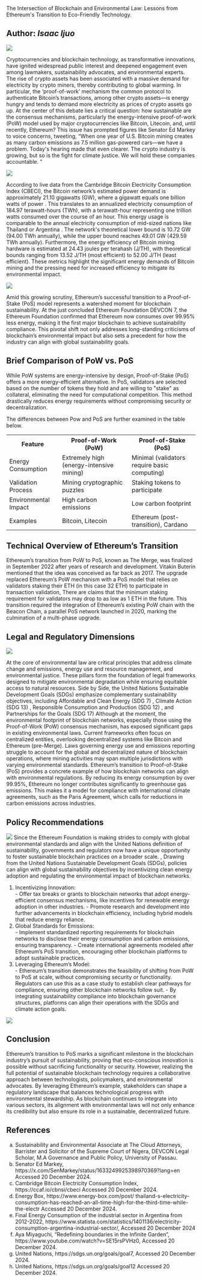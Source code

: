 <html>
<h> The Intersection of Blockchain and Environmental Law: Lessons from Ethereum's Transition to Eco-Friendly Technology.</h1>
<h2> Author: <em>Isaac Ijuo</em> </h2>
<p>
<img src="/Images/the_inifinite_garden.jpeg">

Cryptocurrencies and blockchain technology, as transformative innovations, have ignited widespread public interest and deepened engagement even among lawmakers, sustainability advocates, and environmental experts. The rise of crypto assets has been associated with a massive demand for electricity by crypto miners, thereby contributing to global warming. In particular, the ‘proof-of-work’ mechanism the common protocol to authenticate Bitcoin’s transactions, among other crypto assets—is energy hungry and tends to demand more electricity as prices of crypto assets go up.
At the center of this debate lies a critical question: how sustainable are the consensus mechanisms, particularly the energy-intensive proof-of-work (PoW) model used by major cryptocurrencies like Bitcoin, Litecoin, and, until recently, Ethereum? This issue has prompted figures like Senator Ed Markey to voice concerns, tweeting, “When one year of U.S. Bitcoin mining creates as many carbon emissions as 7.5 million gas-powered cars—we have a problem. Today's hearing made that even clearer. The crypto industry is growing, but so is the fight for climate justice. We will hold these companies accountable. ” 

<img src="/Images/energyConsumption.jpeg.png"> 

According to live data from the Cambridge Bitcoin Electricity Consumption Index (CBECI), the Bitcoin network’s estimated power demand is approximately 21.10 gigawatts (GW), where a gigawatt equals one billion watts of power . This translates to an annualized electricity consumption of 184.97 terawatt-hours (TWh), with a terawatt-hour representing one trillion watts consumed over the course of an hour. This energy usage is comparable to the annual electricity consumption of mid-sized nations like Thailand  or Argentina . The network's theoretical lower bound is 10.72 GW (94.00 TWh annually), while the upper bound reaches 49.01 GW (429.59 TWh annually). Furthermore, the energy efficiency of Bitcoin mining hardware is estimated at 24.43 joules per terahash (J/TH), with theoretical bounds ranging from 13.52 J/TH (most efficient) to 52.00 J/TH (least efficient). These metrics highlight the significant energy demands of Bitcoin mining and the pressing need for increased efficiency to mitigate its environmental impact. 

<img src="/Images/pow_pos.jpeg">

Amid this growing scrutiny, Ethereum’s successful transition to a Proof-of-Stake (PoS) model represents a watershed moment for blockchain sustainability. At the just concluded Ethereum Foundation DEVCON 7, the Ethereum Foundation confirmed that Ethereum now consumes over 99.95% less energy, making it the first major blockchain to achieve sustainability compliance.  This pivotal shift not only addresses long-standing criticisms of blockchain’s environmental impact but also sets a precedent for how the industry can align with global sustainability goals. 

<h2> Brief Comparison of PoW vs. PoS </h2>

While PoW systems are energy-intensive by design, Proof-of-Stake (PoS) offers a more energy-efficient alternative. In PoS, validators are selected based on the number of tokens they hold and are willing to "stake" as collateral, eliminating the need for computational competition. This method drastically reduces energy requirements without compromising security or decentralization. 

The differences between Pow and PoS are further examined in the table below.
<table>
    <tr>
        <th>Feature</th>
        <th>Proof-of-Work (PoW)</th>
        <th>Proof-of-Stake (PoS)</th>
    </tr>
    <tr> 
        <td>Energy Consumption</td>
        <td>Extremely high (energy-intensive mining)</td>
        <td>Minimal (validators require basic computing)</td>
    </tr>
    <tr>
        <td>Validation Process</td>
        <td>Mining cryptographic puzzles</td>
        <td>Staking tokens to participate</td>
    </tr>
    <tr>
        <td>Environmental Impact</td>
        <td>High carbon emissions</td>
        <td>Low carbon footprint</td>
    </tr>
    <tr>
        <td>Examples</td>
        <td>Bitcoin, Litecoin</td>
        <td>Ethereum (post-transition), Cardano</td>
    </tr>
</table>
		
<h2>Technical Overview of Ethereum’s Transition</h2>
Ethereum’s transition from PoW to PoS, known as The Merge, was finalized in September 2022 after years of research and development. Vitakin Buterin mentioned that the idea was conceived as far back as 2017. The upgrade replaced Ethereum’s PoW mechanism with a PoS model that relies on validators staking their ETH (in this case 32 ETH) to participate in transaction validation, There are claims that the minimum staking requirement for validators may drop to as low as 1 ETH in the future. This transition required the integration of Ethereum’s existing PoW chain with the Beacon Chain, a parallel PoS network launched in 2020, marking the culmination of a multi-phase upgrade. 

<h2>Legal and Regulatory Dimensions</h2>
<img src="/Images/environmentandlaw.jpeg">

At the core of environmental law are critical principles that address climate change and emissions, energy use and resource management, and environmental justice. These pillars form the foundation of legal frameworks designed to mitigate environmental degradation while ensuring equitable access to natural resources. Side by Side, the United Nations Sustainable Development Goals (SDGs) emphasize complementary sustainability objectives, including Affordable and Clean Energy (SDG 7) , Climate Action (SDG 13) , Responsible Consumption and Production (SDG 12) , and Partnerships for the Goals (SDG 17) 
Although at the moment, the environmental footprint of blockchain networks, especially those using the Proof-of-Work (PoW) consensus mechanism, has exposed significant gaps in existing environmental laws. Current frameworks often focus on centralized entities, overlooking decentralized systems like Bitcoin and Ethereum (pre-Merge). Laws governing energy use and emissions reporting struggle to account for the global and decentralized nature of blockchain operations, where mining activities may span multiple jurisdictions with varying environmental standards.
Ethereum’s transition to Proof-of-Stake (PoS) provides a concrete example of how blockchain networks can align with environmental regulations. By reducing its energy consumption by over 99.95%, Ethereum no longer contributes significantly to greenhouse gas emissions. This makes it a model for compliance with international climate agreements, such as the Paris Agreement, which calls for reductions in carbon emissions across industries.

<h2> Policy Recommendations </h2>
<img src="/Images/ethereum.jpeg">
Since the Ethereum Foundation is making strides to comply with global environmental standards and align with the United Nations definition of sustainability, governments and regulators now have a unique opportunity to foster sustainable blockchain practices on a broader scale. , Drawing from the United Nations Sustainable Development Goals (SDGs), policies can align with global sustainability objectives by incentivizing clean energy adoption and regulating the environmental impact of blockchain networks.
<ol type="1">
<li> Incentivizing Innovation:</li>
-	Offer tax breaks or grants to blockchain networks that adopt energy-efficient consensus mechanisms, like incentives for renewable energy adoption in other industries.
-	Promote research and development into further advancements in blockchain efficiency, including hybrid models that reduce energy reliance.


<li>Global Standards for Emissions:</li>
-	Implement standardized reporting requirements for blockchain networks to disclose their energy consumption and carbon emissions, ensuring transparency.
-	Create international agreements modeled after Ethereum’s PoS transition, encouraging other blockchain platforms to adopt sustainable practices.

<li> Leveraging Ethereum’s Model:</li>
-	Ethereum’s transition demonstrates the feasibility of shifting from PoW to PoS at scale, without compromising security or functionality. Regulators can use this as a case study to establish clear pathways for compliance, ensuring other blockchain networks follow suit.
-	By integrating sustainability compliance into blockchain governance structures, platforms can align their operations with the SDGs and climate action goals.
</ol>

<img src="/Images/sustainability.jpeg">
<h2>Conclusion</h2>
Ethereum’s transition to PoS marks a significant milestone in the blockchain industry’s pursuit of sustainability, proving that eco-conscious innovation is possible without sacrificing functionality or security. However, realizing the full potential of sustainable blockchain technology requires a collaborative approach between technologists, policymakers, and environmental advocates.
By leveraging Ethereum’s example, stakeholders can shape a regulatory landscape that balances technological progress with environmental stewardship. As blockchain continues to integrate into various sectors, its alignment with environmental laws will not only enhance its credibility but also ensure its role in a sustainable, decentralized future.

<h2> References </h2>
<ol type="a">
<li> Sustainability and Environmental Associate at The Cloud Attorneys, Barrister and Solicitor of the Supreme Court of Nigera, DEVCON Legal Scholar, M.A Governance and Public Policy, University of Passau.</li>
<li>Senator Ed Markey, https://x.com/SenMarkey/status/1633249925398970369?lang=en Accessed 20 December 2024.</li>
<li>Cambridge Bitcoin Electricity Consumption Index, https://ccaf.io/cbnsi/cbeci Accessed 20 December 2024. </li>
<li>Energy Box, https://www.energy-box.com/post/ thailand-s-electricity-consumption-has-reached-an-all-time-high-for-the-third-time-while-the-electr  Accessed 20 December 2024.</li>
<li>Final Energy Consumption of the industrial sector in Argentina from 2012-2022, https://www.statista.com/statistics/1401136/electricity-consumption-argentina-industrial-sector/, Accessed 20 December 2024 </li>
<li>Aya Miyaguchi, “Redefining boundaries in the Infinite Garden”, https://www.youtube.com/watch?v=SE15rsPVHz0, Accessed 20 December 2024.</li>
<li>United Nations, https://sdgs.un.org/goals/goal7, Accessed 20 December 2024. </li>
<li>United Nations, https://sdgs.un.org/goals/goal12 Accessed 20 December 2024. </li>

</ol>

</p>
</html>


